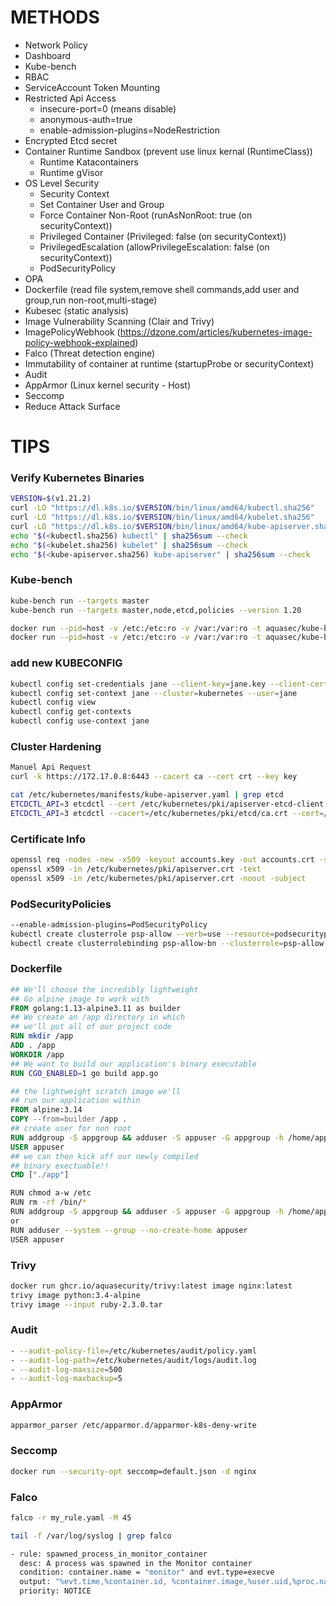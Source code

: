# METHODS

- Network Policy
- Dashboard
- Kube-bench 
- RBAC
- ServiceAccount Token Mounting 
- Restricted Api Access
   - insecure-port=0 (means disable)
   - anonymous-auth=true
   - enable-admission-plugins=NodeRestriction
- Encrypted Etcd secret
- Container Runtime Sandbox (prevent use linux kernal (RuntimeClass))
   - Runtime Katacontainers
   - Runtime gVisor
- OS Level Security
   - Security Context 
   - Set Container User and Group
   - Force Container Non-Root  (runAsNonRoot: true (on securityContext))
   - Privileged Container (Privileged: false (on securityContext))
   - PrivilegedEscalation (allowPrivilegeEscalation: false (on securityContext))
   - PodSecurityPolicy
- OPA
- Dockerfile (read file system,remove shell commands,add user and group,run non-root,multi-stage)
- Kubesec (static analysis)
- Image Vulnerability Scanning (Clair and Trivy)
- ImagePolicyWebhook (https://dzone.com/articles/kubernetes-image-policy-webhook-explained)
- Falco (Threat detection engine)
- Immutability of container at runtime (startupProbe or securityContext)
- Audit
- AppArmor (Linux kernel security - Host)
- Seccomp
- Reduce Attack Surface

# TIPS

### Verify Kubernetes Binaries
```bash
VERSION=$(v1.21.2)
curl -LO "https://dl.k8s.io/$VERSION/bin/linux/amd64/kubectl.sha256"
curl -LO "https://dl.k8s.io/$VERSION/bin/linux/amd64/kubelet.sha256"
curl -LO "https://dl.k8s.io/$VERSION/bin/linux/amd64/kube-apiserver.sha256"
echo "$(<kubectl.sha256) kubectl" | sha256sum --check
echo "$(<kubelet.sha256) kubelet" | sha256sum --check
echo "$(<kube-apiserver.sha256) kube-apiserver" | sha256sum --check
```

### Kube-bench
```bash
kube-bench run --targets master
kube-bench run --targets master,node,etcd,policies --version 1.20

docker run --pid=host -v /etc:/etc:ro -v /var:/var:ro -t aquasec/kube-bench:latest run --targets=master --version 1.21
docker run --pid=host -v /etc:/etc:ro -v /var:/var:ro -t aquasec/kube-bench:latest run --targets=node --version 1.21
```
### add new KUBECONFIG
```bash
kubectl config set-credentials jane --client-key=jane.key --client-certificate=jane.crt
kubectl config set-context jane --cluster=kubernetes --user=jane
kubectl config view
kubectl config get-contexts
kubectl config use-context jane
```
### Cluster Hardening
```bash
Manuel Api Request
curl -k https://172.17.0.8:6443 --cacert ca --cert crt --key key

cat /etc/kubernetes/manifests/kube-apiserver.yaml | grep etcd
ETCDCTL_API=3 etcdctl --cert /etc/kubernetes/pki/apiserver-etcd-client.crt --key /etc/kubernetes/pki/apiserver-etcd-client.key --cacert /etc/kubernetes/pki/etcd/ca.crt endpoint health
ETCDCTL_API=3 etcdctl --cacert=/etc/kubernetes/pki/etcd/ca.crt --cert=/etc/kubernetes/pki/apiserver-etcd-client.crt --key=/etc/kubernetes/pki/apiserver-etcd-client.key get /registry/secrets/default/mykey
```
### Certificate Info
```bash
openssl req -nodes -new -x509 -keyout accounts.key -out accounts.crt -subj "/CN=accounts.svc"
openssl x509 -in /etc/kubernetes/pki/apiserver.crt -text
openssl x509 -in /etc/kubernetes/pki/apiserver.crt -noout -subject
```
### PodSecurityPolicies
```bash
--enable-admission-plugins=PodSecurityPolicy
kubectl create clusterrole psp-allow --verb=use --resource=podsecuritypolicies --resource-name=<psp_name>
kubectl create clusterrolebinding psp-allow-bn --clusterrole=psp-allow --serviceaccount:default:default
```
### Dockerfile
```dockerfile
## We'll choose the incredibly lightweight
## Go alpine image to work with
FROM golang:1.13-alpine3.11 as builder
## We create an /app directory in which
## we'll put all of our project code
RUN mkdir /app
ADD . /app
WORKDIR /app
## We want to build our application's binary executable
RUN CGO_ENABLED=1 go build app.go

## the lightweight scratch image we'll
## run our application within
FROM alpine:3.14
COPY --from=builder /app . 
## create user for non root
RUN addgroup -S appgroup && adduser -S appuser -G appgroup -h /home/appuser
USER appuser
## we can then kick off our newly compiled
## binary exectuable!!
CMD ["./app"]
```
```bash
RUN chmod a-w /etc
RUN rm -rf /bin/*
RUN addgroup -S appgroup && adduser -S appuser -G appgroup -h /home/appuser
or
RUN adduser --system --group --no-create-home appuser
USER appuser
```
### Trivy
```bash
docker run ghcr.io/aquasecurity/trivy:latest image nginx:latest
trivy image python:3.4-alpine
trivy image --input ruby-2.3.0.tar
```
### Audit 
```bash
- --audit-policy-file=/etc/kubernetes/audit/policy.yaml
- --audit-log-path=/etc/kubernetes/audit/logs/audit.log
- --audit-log-maxsize=500
- --audit-log-maxbackup=5
```
### AppArmor
```bash
apparmor_parser /etc/apparmor.d/apparmor-k8s-deny-write
```
### Seccomp
```bash
docker run --security-opt seccomp=default.json -d nginx
```
### Falco
```bash
falco -r my_rule.yaml -M 45

tail -f /var/log/syslog | grep falco

- rule: spawned_process_in_monitor_container
  desc: A process was spawned in the Monitor container
  condition: container.name = "monitor" and evt.type=execve
  output: "%evt.time,%container.id, %container.image,%user.uid,%proc.name"
  priority: NOTICE
```

